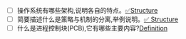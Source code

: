 - [ ] 操作系统有哪些架构,说明各自的特点。[✅Structure](1.Intro&Outline.md#Structure)
- [ ] 简要描述什么是策略与机制的分离,举例说明。[✅ Structure](1.Intro&Outline.md#✅%20Structure)
- [ ] 什么是进程控制块(PCB),它有哪些主要内容?[Definition](2.Process&Thread.md#Definition)